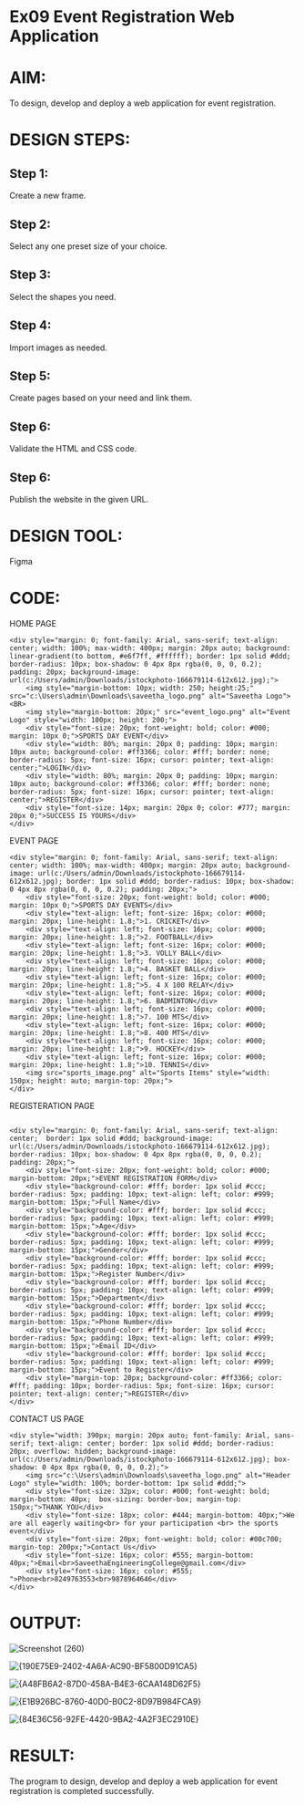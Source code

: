 # Ex09 Event Registration Web Application
# AIM:
To design, develop and deploy a web application for event registration.

# DESIGN STEPS:
## Step 1:
Create a new frame.

## Step 2:
Select any one preset size of your choice.

## Step 3:
Select the shapes you need.

## Step 4:
Import images as needed.

## Step 5:
Create pages based on your need and link them.

## Step 6:
Validate the HTML and CSS code.

## Step 6:
Publish the website in the given URL.

# DESIGN TOOL:
Figma

# CODE:
HOME PAGE
```
<div style="margin: 0; font-family: Arial, sans-serif; text-align: center; width: 100%; max-width: 400px; margin: 20px auto; background: linear-gradient(to bottom, #e6f7ff, #ffffff); border: 1px solid #ddd; border-radius: 10px; box-shadow: 0 4px 8px rgba(0, 0, 0, 0.2); padding: 20px; background-image: url(c:/Users/admin/Downloads/istockphoto-166679114-612x612.jpg);">
    <img style="margin-bottom: 10px; width: 250; height:25;" src="c:\Users\admin\Downloads\saveetha_logo.png" alt="Saveetha Logo"><BR>
    <img style="margin-bottom: 20px;" src="event_logo.png" alt="Event Logo" style="width: 100px; height: 200;">
    <div style="font-size: 20px; font-weight: bold; color: #000; margin: 10px 0;">SPORTS DAY EVENT</div>
    <div style="width: 80%; margin: 20px 0; padding: 10px; margin: 10px auto; background-color: #ff3366; color: #fff; border: none; border-radius: 5px; font-size: 16px; cursor: pointer; text-align: center;">LOGIN</div>
    <div style="width: 80%; margin: 20px 0; padding: 10px; margin: 10px auto; background-color: #ff3366; color: #fff; border: none; border-radius: 5px; font-size: 16px; cursor: pointer; text-align: center;">REGISTER</div>
    <div style="font-size: 14px; margin: 20px 0; color: #777; margin: 20px 0;">SUCCESS IS YOURS</div>
</div>
```
EVENT PAGE
```
<div style="margin: 0; font-family: Arial, sans-serif; text-align: center; width: 100%; max-width: 400px; margin: 20px auto; background-image: url(c:/Users/admin/Downloads/istockphoto-166679114-612x612.jpg); border: 1px solid #ddd; border-radius: 10px; box-shadow: 0 4px 8px rgba(0, 0, 0, 0.2); padding: 20px;">
    <div style="font-size: 20px; font-weight: bold; color: #000; margin: 10px 0;">SPORTS DAY EVENTS</div>
    <div style="text-align: left; font-size: 16px; color: #000; margin: 20px; line-height: 1.8;">1. CRICKET</div>
    <div style="text-align: left; font-size: 16px; color: #000; margin: 20px; line-height: 1.8;">2. FOOTBALL</div>
    <div style="text-align: left; font-size: 16px; color: #000; margin: 20px; line-height: 1.8;">3. VOLLY BALL</div>
    <div style="text-align: left; font-size: 16px; color: #000; margin: 20px; line-height: 1.8;">4. BASKET BALL</div>
    <div style="text-align: left; font-size: 16px; color: #000; margin: 20px; line-height: 1.8;">5. 4 X 100 RELAY</div>
    <div style="text-align: left; font-size: 16px; color: #000; margin: 20px; line-height: 1.8;">6. BADMINTON</div>
    <div style="text-align: left; font-size: 16px; color: #000; margin: 20px; line-height: 1.8;">7. 100 MTS</div>
    <div style="text-align: left; font-size: 16px; color: #000; margin: 20px; line-height: 1.8;">8. 400 MTS</div>
    <div style="text-align: left; font-size: 16px; color: #000; margin: 20px; line-height: 1.8;">9. HOCKEY</div>
    <div style="text-align: left; font-size: 16px; color: #000; margin: 20px; line-height: 1.8;">10. TENNIS</div>
    <img src="sports_image.png" alt="Sports Items" style="width: 150px; height: auto; margin-top: 20px;">
</div>
```
REGISTERATION PAGE
```

<div style="margin: 0; font-family: Arial, sans-serif; text-align: center;  border: 1px solid #ddd; background-image: url(c:/Users/admin/Downloads/istockphoto-166679114-612x612.jpg); border-radius: 10px; box-shadow: 0 4px 8px rgba(0, 0, 0, 0.2); padding: 20px;">
    <div style="font-size: 20px; font-weight: bold; color: #000; margin-bottom: 20px;">EVENT REGISTRATION FORM</div>
    <div style="background-color: #fff; border: 1px solid #ccc; border-radius: 5px; padding: 10px; text-align: left; color: #999; margin-bottom: 15px;">Full Name</div>
    <div style="background-color: #fff; border: 1px solid #ccc; border-radius: 5px; padding: 10px; text-align: left; color: #999; margin-bottom: 15px;">Age</div>
    <div style="background-color: #fff; border: 1px solid #ccc; border-radius: 5px; padding: 10px; text-align: left; color: #999; margin-bottom: 15px;">Gender</div>
    <div style="background-color: #fff; border: 1px solid #ccc; border-radius: 5px; padding: 10px; text-align: left; color: #999; margin-bottom: 15px;">Register Number</div>
    <div style="background-color: #fff; border: 1px solid #ccc; border-radius: 5px; padding: 10px; text-align: left; color: #999; margin-bottom: 15px;">Department</div>
    <div style="background-color: #fff; border: 1px solid #ccc; border-radius: 5px; padding: 10px; text-align: left; color: #999; margin-bottom: 15px;">Phone Number</div>
    <div style="background-color: #fff; border: 1px solid #ccc; border-radius: 5px; padding: 10px; text-align: left; color: #999; margin-bottom: 15px;">Email ID</div>
    <div style="background-color: #fff; border: 1px solid #ccc; border-radius: 5px; padding: 10px; text-align: left; color: #999; margin-bottom: 15px;">Event to Register</div>
    <div style="margin-top: 20px; background-color: #ff3366; color: #fff; padding: 10px; border-radius: 5px; font-size: 16px; cursor: pointer; text-align: center;">REGISTER</div>
</div>
```
CONTACT US PAGE
```
<div style="width: 390px; margin: 20px auto; font-family: Arial, sans-serif; text-align: center; border: 1px solid #ddd; border-radius: 20px; overflow: hidden; background-image: url(c:/Users/admin/Downloads/istockphoto-166679114-612x612.jpg); box-shadow: 0 4px 8px rgba(0, 0, 0, 0.2);">
    <img src="c:\Users\admin\Downloads\saveetha_logo.png" alt="Header Logo" style="width: 100%; border-bottom: 1px solid #ddd;">
    <div style="font-size: 32px; color: #000; font-weight: bold; margin-bottom: 40px;  box-sizing: border-box; margin-top: 150px;">THANK YOU</div>
    <div style="font-size: 18px; color: #444; margin-bottom: 40px;">We are all eagerly waiting<br> for your participation <br> the sports event</div>
    <div style="font-size: 20px; font-weight: bold; color: #00c700; margin-top: 200px;">Contact Us</div>
    <div style="font-size: 16px; color: #555; margin-bottom: 40px;">Email<br>SaveethaEngineeringCollege@gmail.com</div>
    <div style="font-size: 16px; color: #555; ">Phone<br>8249763553<br>9878964646</div>
</div>
```
# OUTPUT:
![Screenshot (260)](https://github.com/user-attachments/assets/2bc06166-8b49-49a3-ba1c-85c1d7a90d90)

![{190E75E9-2402-4A6A-AC90-BF5800D91CA5}](https://github.com/user-attachments/assets/87bcf60c-30e8-4dd0-80f1-0b6177d863ee)

![{A48FB6A2-87D0-458A-B4E3-6CAA148D62F5}](https://github.com/user-attachments/assets/d3ae9663-4294-45b8-823e-4a78f84c8c12)

![{E1B926BC-8760-40D0-B0C2-8D97B984FCA9}](https://github.com/user-attachments/assets/2271267e-2ae5-4d3f-84f4-c4ae7e4b712a)

![{84E36C56-92FE-4420-9BA2-4A2F3EC2910E}](https://github.com/user-attachments/assets/871ada94-a3df-4a01-a41e-9eb5ad99c81f)







# RESULT:
The program to design, develop and deploy a web application for event registration is completed successfully.
